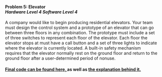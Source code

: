 <h4>Problem 5: Elevator <br><i>Hardware Level 4 Software Level 4</i><br></h4>
A company would like to begin producing residential elevators. Your team must design the control system and a prototype of an elevator that can go between three floors in any combination. The prototype must include a set of three switches to represent each floor of the elevator. Each floor the elevator stops at must have a call button and a set of three lights to indicate where the elevator is currently located. A built-in safety mechanism requires that the elevator normally rest on the ground floor and return to the ground floor after a user-determined period of nonuse.<br>
<h4><a href="https://github.com/rcyaon/PLTW-Elevator/blob/main/A3_1_7.c">Final code can be found here, </a> as well as <a href="https://github.com/rcyaon/PLTW-Elevator/blob/main/3.1.7.%20Elevator.pdf">the explanation behind it.</a></h4>


